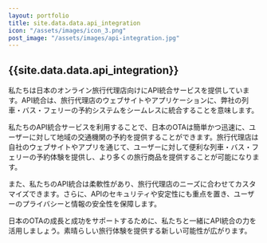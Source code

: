 ```yaml
---
layout: portfolio
title: site.data.data.api_integration
icon: "/assets/images/icon_3.png"
post_image: "/assets/images/api-integration.jpg"
---
```


<h2>{{site.data.data.api_integration}}</h2>

私たちは日本のオンライン旅行代理店向けにAPI統合サービスを提供しています。API統合は、旅行代理店のウェブサイトやアプリケーションに、弊社の列車・バス・フェリーの予約システムをシームレスに統合することを意味します。

私たちのAPI統合サービスを利用することで、日本のOTAは簡単かつ迅速に、ユーザーに対して地域の交通機関の予約を提供することができます。旅行代理店は自社のウェブサイトやアプリを通じて、ユーザーに対して便利な列車・バス・フェリーの予約体験を提供し、より多くの旅行商品を提供することが可能になります。

また、私たちのAPI統合は柔軟性があり、旅行代理店のニーズに合わせてカスタマイズできます。さらに、APIのセキュリティや安定性にも重点を置き、ユーザーのプライバシーと情報の安全性を保障します。

日本のOTAの成長と成功をサポートするために、私たちと一緒にAPI統合の力を活用しましょう。素晴らしい旅行体験を提供する新しい可能性が広がります。